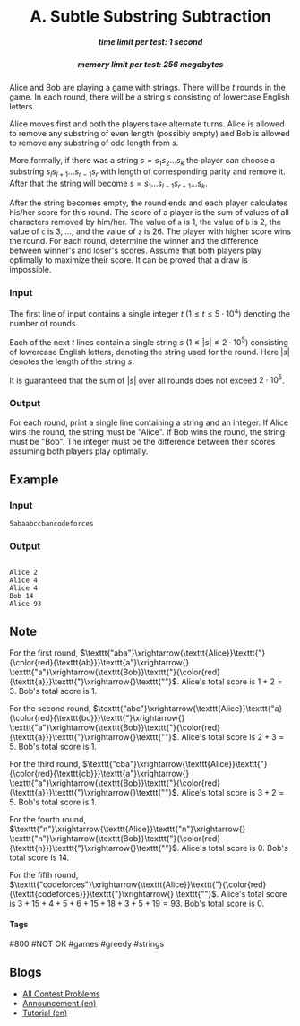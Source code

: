 <h1 style='text-align: center;'> A. Subtle Substring Subtraction</h1>

<h5 style='text-align: center;'>time limit per test: 1 second</h5>
<h5 style='text-align: center;'>memory limit per test: 256 megabytes</h5>

Alice and Bob are playing a game with strings. There will be $t$ rounds in the game. In each round, there will be a string $s$ consisting of lowercase English letters. 

Alice moves first and both the players take alternate turns. Alice is allowed to remove any substring of even length (possibly empty) and Bob is allowed to remove any substring of odd length from $s$.

More formally, if there was a string $s = s_1s_2 \ldots s_k$ the player can choose a substring $s_ls_{l+1} \ldots s_{r-1}s_r$ with length of corresponding parity and remove it. After that the string will become $s = s_1 \ldots s_{l-1}s_{r+1} \ldots s_k$.

After the string becomes empty, the round ends and each player calculates his/her score for this round. The score of a player is the sum of values of all characters removed by him/her. The value of $\texttt{a}$ is $1$, the value of $\texttt{b}$ is $2$, the value of $\texttt{c}$ is $3$, $\ldots$, and the value of $\texttt{z}$ is $26$. The player with higher score wins the round. For each round, determine the winner and the difference between winner's and loser's scores. Assume that both players play optimally to maximize their score. It can be proved that a draw is impossible.

### Input

The first line of input contains a single integer $t$ ($1\leq t\leq 5\cdot 10^4$) denoting the number of rounds.

Each of the next $t$ lines contain a single string $s$ ($1\leq |s|\leq 2\cdot 10^5$) consisting of lowercase English letters, denoting the string used for the round. Here $|s|$ denotes the length of the string $s$.

It is guaranteed that the sum of $|s|$ over all rounds does not exceed $2\cdot 10^5$.

### Output

For each round, print a single line containing a string and an integer. If Alice wins the round, the string must be "Alice". If Bob wins the round, the string must be "Bob". The integer must be the difference between their scores assuming both players play optimally.

## Example

### Input


```text
5abaabccbancodeforces
```
### Output

```text

Alice 2
Alice 4
Alice 4
Bob 14
Alice 93

```
## Note

For the first round, $\texttt{"aba"}\xrightarrow{\texttt{Alice}}\texttt{"}{\color{red}{\texttt{ab}}}\texttt{a"}\xrightarrow{} \texttt{"a"}\xrightarrow{\texttt{Bob}}\texttt{"}{\color{red}{\texttt{a}}}\texttt{"}\xrightarrow{}\texttt{""}$. Alice's total score is $1+2=3$. Bob's total score is $1$.

For the second round, $\texttt{"abc"}\xrightarrow{\texttt{Alice}}\texttt{"a}{\color{red}{\texttt{bc}}}\texttt{"}\xrightarrow{} \texttt{"a"}\xrightarrow{\texttt{Bob}}\texttt{"}{\color{red}{\texttt{a}}}\texttt{"}\xrightarrow{}\texttt{""}$. Alice's total score is $2+3=5$. Bob's total score is $1$.

For the third round, $\texttt{"cba"}\xrightarrow{\texttt{Alice}}\texttt{"}{\color{red}{\texttt{cb}}}\texttt{a"}\xrightarrow{} \texttt{"a"}\xrightarrow{\texttt{Bob}}\texttt{"}{\color{red}{\texttt{a}}}\texttt{"}\xrightarrow{}\texttt{""}$. Alice's total score is $3+2=5$. Bob's total score is $1$.

For the fourth round, $\texttt{"n"}\xrightarrow{\texttt{Alice}}\texttt{"n"}\xrightarrow{} \texttt{"n"}\xrightarrow{\texttt{Bob}}\texttt{"}{\color{red}{\texttt{n}}}\texttt{"}\xrightarrow{}\texttt{""}$. Alice's total score is $0$. Bob's total score is $14$.

For the fifth round, $\texttt{"codeforces"}\xrightarrow{\texttt{Alice}}\texttt{"}{\color{red}{\texttt{codeforces}}}\texttt{"}\xrightarrow{} \texttt{""}$. Alice's total score is $3+15+4+5+6+15+18+3+5+19=93$. Bob's total score is $0$.



#### Tags 

#800 #NOT OK #games #greedy #strings 

## Blogs
- [All Contest Problems](../Codeforces_Round_785_(Div._2).md)
- [Announcement (en)](../blogs/Announcement_(en).md)
- [Tutorial (en)](../blogs/Tutorial_(en).md)
